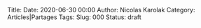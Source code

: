 Title:
Date: 2020-06-30 00:00
Author: Nicolas Karolak
Category: Articles|Partages
Tags:
Slug: 000
Status: draft


